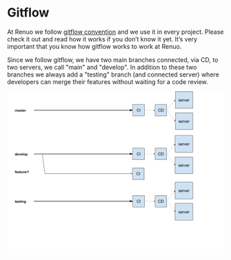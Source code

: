 # Gitflow

At Renuo we follow [gitflow convention](http://nvie.com/posts/a-successful-git-branching-model/) and we use it in every project.
Please check it out and read how it works if you don’t know it yet.
It’s very important that you know how gitflow works to work at Renuo.

Since we follow gitflow, we have two main branches connected, via CD, to two servers, we call "main" and "develop".
In addition to these two branches we always add a "testing" branch (and connected server) where developers can merge their features without waiting for a code review.

![gitflow](images/gitflow.png)
